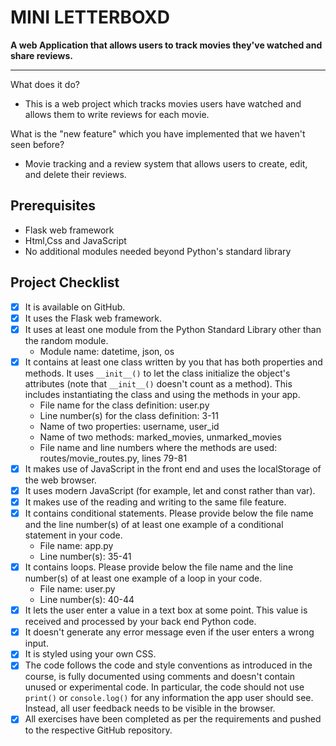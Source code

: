 # MINI LETTERBOXD

**A web Application that allows users to track movies they've watched and share reviews.**

---

What does it do?
  - This is a web project which tracks movies users have watched and allows them to write reviews for each movie.

What is the "new feature" which you have implemented that we haven't seen before?
  - Movie tracking and a review system that allows users to create, edit, and delete their reviews.

## Prerequisites
- Flask web framework
- Html,Css and JavaScript
- No additional modules needed beyond Python's standard library

## Project Checklist
- [x] It is available on GitHub.
- [x] It uses the Flask web framework.
- [x] It uses at least one module from the Python Standard Library other than the random module.
  - Module name: datetime, json, os
- [x] It contains at least one class written by you that has both properties and methods. It uses `__init__()` to let the class initialize the object's attributes (note that `__init__()` doesn't count as a method). This includes instantiating the class and using the methods in your app.
  - File name for the class definition: user.py
  - Line number(s) for the class definition: 3-11
  - Name of two properties: username, user_id
  - Name of two methods: marked_movies, unmarked_movies
  - File name and line numbers where the methods are used: routes/movie_routes.py, lines 79-81
- [x] It makes use of JavaScript in the front end and uses the localStorage of the web browser.
- [x] It uses modern JavaScript (for example, let and const rather than var).
- [x] It makes use of the reading and writing to the same file feature.
- [x] It contains conditional statements. Please provide below the file name and the line number(s) of at least one example of a conditional statement in your code.
  - File name: app.py
  - Line number(s): 35-41
- [x] It contains loops. Please provide below the file name and the line number(s) of at least one example of a loop in your code.
  - File name: user.py
  - Line number(s): 40-44
- [x] It lets the user enter a value in a text box at some point. This value is received and processed by your back end Python code.
- [x] It doesn't generate any error message even if the user enters a wrong input.
- [x] It is styled using your own CSS.
- [x] The code follows the code and style conventions as introduced in the course, is fully documented using comments and doesn't contain unused or experimental code. In particular, the code should not use `print()` or `console.log()` for any information the app user should see. Instead, all user feedback needs to be visible in the browser.
- [x] All exercises have been completed as per the requirements and pushed to the respective GitHub repository.
